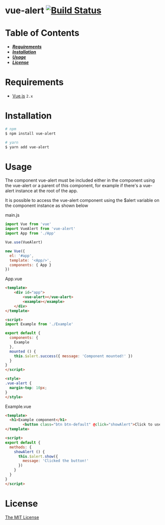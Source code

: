 # vue-alert [![Build Status](https://circleci.com/gh/vuejs-pt/vue-alert/tree/master.png?style=shield)](https://circleci.com/gh/vuejs-pt/vue-alert)

# Table of Contents
* [___Requirements___](#requirements)
* [___Installation___](#installation)
* [___Usage___](#usage)
* [___License___](#license)

# Requirements
- [Vue.js](https://github.com/vuejs/vue) `2.x`  

# Installation
```bash
# npm
$ npm install vue-alert

# yarn
$ yarn add vue-alert
```


# Usage

The component vue-alert must be included either in the component using the vue-alert or a parent of this component, for example if there's a vue-alert instance at the root of the app.

It is possible to access the vue-alert component using the $alert variable on the component instance as shown below

main.js

```javascript
import Vue from 'vue'
import VueAlert from 'vue-alert'
import App from './App'

Vue.use(VueAlert)

new Vue({
  el: '#app',
  template: '<App/>',
  components: { App }
})


```

App.vue

```html
<template>
    <div id="app">
        <vue-alert></vue-alert>
        <example></example>
    </div>
</template>

<script>
import Example from './Example'

export default {
  components: {
    Example
  },
  mounted () {
    this.$alert.success({ message: 'Component mounted!' })
  }
}
</script>

<style>
.vue-alert {
  margin-top: 10px;
}
</style>
```

Example.vue

```html
<template>
  <h1>Example component</h1>
        <button class="btn btn-default" @click="showAlert">Click to use vue-alert</button>
</template>

<script>
export default {
  methods: {
    showAlert () {
      this.$alert.show({
        message: 'Clicked the button!'
      })
    }
  }
}
</script>
```

# License

[The MIT License](http://opensource.org/licenses/MIT)